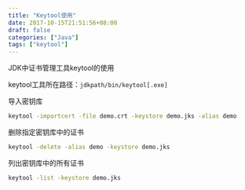 ```yaml
---
title: "Keytool使用"
date: 2017-10-15T21:51:56+08:00
draft: false
categories: ["Java"]
tags: ["keytool"]
---
```


JDK中证书管理工具keytool的使用
<!--more-->

keytool工具所在路径：`jdkpath/bin/keytool[.exe]`

导入密钥库

``` sh
keytool -importcert -file demo.crt -keystore demo.jks -alias demo
```

删除指定密钥库中的证书

``` sh
keytool -delete -alias demo -keystore demo.jks
```

列出密钥库中的所有证书

``` sh
keytool -list -keystore demo.jks
```
